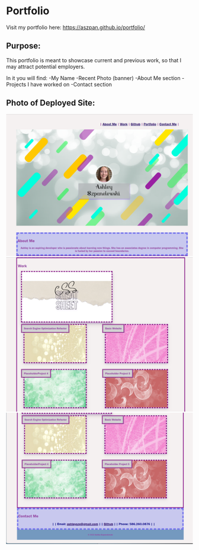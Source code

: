 # Portfolio

Visit my portfolio here: https://aszpan.github.io/portfolio/

## Purpose:

This portfolio is meant to showcase current and previous work, so that I may attract potential employers.

In it you will find:
-My Name
-Recent Photo (banner)
-About Me section
-Projects I have worked on
-Contact section

## Photo of Deployed Site:
![alt text: Photo of Top of Website](/assets/Images/demo1.png)
![alt text: Photo of Middle of Website](/assets/Images/demo2.png)
![alt text: Photo of bottom of Website](/assets/Images/demo3.png)